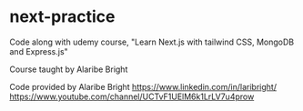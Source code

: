 # next-practice
Code along with udemy course, "Learn Next.js with tailwind CSS, MongoDB and Express.js"

Course taught by Alaribe Bright

Code provided by Alaribe Bright https://www.linkedin.com/in/laribright/ https://www.youtube.com/channel/UCTvF1UElM6k1LrLV7u4prow
